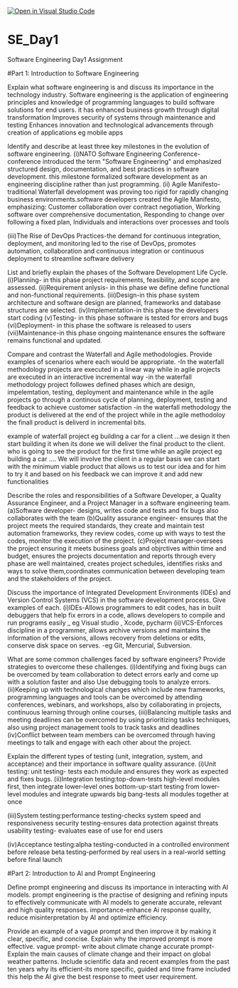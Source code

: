 [![Open in Visual Studio Code](https://classroom.github.com/assets/open-in-vscode-2e0aaae1b6195c2367325f4f02e2d04e9abb55f0b24a779b69b11b9e10269abc.svg)](https://classroom.github.com/online_ide?assignment_repo_id=18408948&assignment_repo_type=AssignmentRepo)
# SE_Day1
Software Engineering Day1 Assignment

#Part 1: Introduction to Software Engineering

Explain what software engineering is and discuss its importance in the technology industry.
Software engineering is the application of engineering principles and knowledge of programming languages to build software solutions for end users.
it has enhanced business growth through digital transformation
Improves security of systems through maintenance and testing
Enhances innovation and technological advancements through creation of applications eg mobile apps


Identify and describe at least three key milestones in the evolution of software engineering.
(i)NATO Software Engineering Conference-conference introduced the term "Software Engineering" and emphasized structured design, documentation, and best practices in software development.
                                         this milestone formalized software development as an engineering discipline rather than just programming.
(ii) Agile Manifesto- traditional Waterfall development was proving too rigid for rapidly changing business environments.software developers created the Agile Manifesto, emphasizing:
                      Customer collaboration over contract negotiation, Working software over comprehensive documentation, Responding to change over following a fixed plan, Individuals 
                      and interactions over processes and tools

(iii)The Rise of DevOps Practices-the demand for continuous integration, deployment, and monitoring led to the rise of DevOps, promotes automation, collaboration and continuous 
                                  integration or continuous deployment to streamline software delivery
                                  
List and briefly explain the phases of the Software Development Life Cycle.
(i)Planning- in this phase  project requirements, feasibility, and scope are assessed.
(ii)Requirement anlysis- in this phase we define define functional and non-functional requirements.
(iii)Design-in this phase system architecture and software design are planned, frameworks and database structures are selected.
(iv)Implementation-in this phase the developers start coding
(v)Testing- in this phase software is tested for errors and bugs
(vi)Deployment- in this phase the software is released to users
(vii)Maintenance-in this phase ongoing maintenance ensures the software remains functional and updated.

Compare and contrast the Waterfall and Agile methodologies. Provide examples of scenarios where each would be appropriate.
-In the waterfall methodology projects are executed in a linear way while in agile projects are executed in an interactive incremental way
-in the waterfall  methodology project followes defined phases which are design, impelemtation, testing, deployment and maintenance while in the agile projects go through a continous cycle of planning, deployment, testing and feedback to achieve customer satisfaction
-in the waterfall methodology the product is delivered at the end of the project while in the agile methodoloy the finall product is deliverd in incremental bits.

example of waterfall project eg building a car for a client ...we design it then start building it when its done we will deliver the final product to the client. who is going to see the product for the first time
while an agile project eg building a car .... We will involve the client in a regular basis we can start  with the minimum viable product that allows us to test our idea and for him to try it and based on his feedback we can improve it and add new functionalities 


Describe the roles and responsibilities of a Software Developer, a Quality Assurance Engineer, and a Project Manager in a software engineering team.
(a)Software developer- designs, writes code and tests and fix bugs also collaborates with the team
(b)Quality assurance engineer- ensures that the  project meets the required standards, they create and maintain test automation 
   frameworks, they review codes, come up with ways to test the codes, monitor the execution of the project.
(c)Project manager-oversees the project ensuring it meets business goals and objrctives within time and budget, ensures the projects 
  documentation and reports through every phase are well maintained, creates project schedules, identifies risks and ways to solve 
  them,coordinates communication between developing team and the stakeholders of the project. 

Discuss the importance of Integrated Development Environments (IDEs) and Version Control Systems (VCS) in the software development process. Give examples of each.
(i)IDEs-Allows programmers to edit codes, has in built debuggers that help fix errors in a code, allows developers to compile and run programs easily
       _ eg Visual studio , Xcode, pycharm
(ii)VCS-Enforces discipline in a programmer, allows archive versions and maintains the information of the versions, allows recovery from deletions or edits, conserve disk space on serves.
       -eg Git, Mercurial, Subversion.

What are some common challenges faced by software engineers? Provide strategies to overcome these challenges.
(i)Identifying and fixing bugs can be overcomed by team collaboration to detect errors early and come up with a solution faster and also Use debugging tools to analyze errors.
(ii)Keeping up with technological changes which include new frameworks, programming languages and tools can be overcomed by attending conferences, webinars, and workshops, also by 
  collaborating in projects, continuous learning through online courses, 
(iii)Balancing multiple tasks and meeting deadlines can be overcomed by using prioritizing tasks techniques, also using project management tools to track tasks and deadlines
(iv)Conflict between team members can be overcomed through having meetings to talk and engage with each other about the  project.



Explain the different types of testing (unit, integration, system, and acceptance) and their importance in software quality assurance.
(i)Unit testing: unit testing- tests each module and ensures they work as expected and fixes bugs.
(ii)Integration testing:top-down-tests high-level modules first, then integrate lower-level ones
                       bottom-up-start testing from lower-level modules and integrate upwards
                       big bang-tests all modules together at once
        
(iii)System testing:performance testing-checks system speed and responsiveness
                   security testing-ensures data protection against threats
                   usability testing- evaluates ease of use for end users

(iv)Acceptance testing:alpha testing-conducted in a controlled environment before release
                       beta testing-performed by real users in a real-world setting before final launch


#Part 2: Introduction to AI and Prompt Engineering


Define prompt engineering and discuss its importance in interacting with AI models.
prompt engineering is the practise of designing and refining inputs to effectively communicate with AI models to generate accurate, relevant and high quality responses.
importance-enhance Ai response quality, reduce misinterpretation by AI and optimize efficiency.

Provide an example of a vague prompt and then improve it by making it clear, specific, and concise. Explain why the improved prompt is more effective.
vague prompt- write about climate change
accurate prompt- Explain the main causes of climate change and their impact on global weather patterns. Include scientific data and recent examples from the past ten years
why its efficient-its more specific, guided and time frame included this help the AI give the best response to meet user requirement. 
